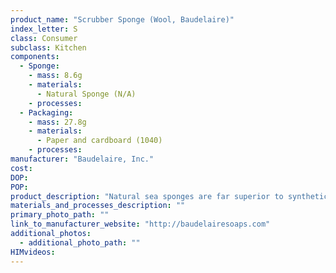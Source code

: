 ```yaml
---
product_name: "Scrubber Sponge (Wool, Baudelaire)"
index_letter: S
class: Consumer
subclass: Kitchen
components:
  - Sponge:
    - mass: 8.6g
    - materials:
      - Natural Sponge (N/A)
    - processes:
  - Packaging:
    - mass: 27.8g
    - materials:
      - Paper and cardboard (1040)
    - processes:
manufacturer: "Baudelaire, Inc."
cost: 
DOP: 
POP: 
product_description: "Natural sea sponges are far superior to synthetic sponges in their durability and absorbency, In fact, natural sponges are still used for purposes other than bathing, ranging from car washing to rug cleaning because of their incredible durability. Natural sea sponges are easy to care for. Just wqueeze out the water and keep in a dry place in your bathroom. Sponge will air dry completely and is naturally resistant to bacterial growth. If, for some reason, your sponge needs freshening, you can soak for 24 hours in a very mild bleach solution (1 tsp. per gallon). Natural sea sponges have been used for bathing since the days of the Roman Empire. Our natural sea sponges are harvested by hand in the shallow waters of the Culf of Mexico. Sponges are cut from the ocean floor and grow back in 5-7 years."
materials_and_processes_description: ""
primary_photo_path: ""
link_to_manufacturer_website: "http://baudelairesoaps.com"
additional_photos:
  - additional_photo_path: ""
HIMvideos:
---
```

